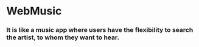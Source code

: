# WebMusic
<h3> It is like a music app where users have the flexibility to search the artist, to whom they want to hear. </h3>
